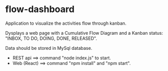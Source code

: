 # flow-dashboard

Application to visualize the activities flow through kanban.

Dysplays a web page with a Cumulative Flow Diagram and a Kanban status: "INBOX, TO DO, DOING, DONE, RELEASED".

Data should be stored in MySql database.

- REST api ==> command "node index.js" to start.
- Web (React) ==> command "npm install" and "npm start".
